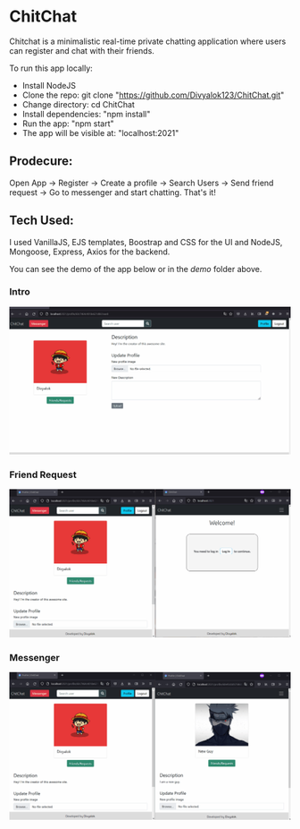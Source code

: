 # ChitChat

Chitchat is a minimalistic real-time private chatting application where users can register and chat with their friends. 

To run this app locally:

* Install NodeJS
* Clone the repo: git clone "https://github.com/Divyalok123/ChitChat.git"
* Change directory: cd ChitChat
* Install dependencies: "npm install"
* Run the app: "npm start"
* The app will be visible at: "localhost:2021" 

## Prodecure: 

Open App -> Register -> Create a profile -> Search Users -> Send friend request -> Go to messenger and start chatting. That's it!

## Tech Used: 
I used VanillaJS, EJS templates, Boostrap and CSS for the UI and NodeJS, Mongoose, Express, Axios for the backend. 

You can see the demo of the app below or in the *demo* folder above.

### Intro
![Intro](demo/Intro.gif) <br>

### Friend Request
![Friend Request](demo/Friends_Registration.gif) <br>

### Messenger
![Messenger](demo/Chatting.gif)

